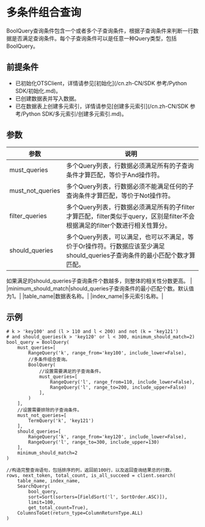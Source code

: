 # 多条件组合查询

BoolQuery查询条件包含一个或者多个子查询条件，根据子查询条件来判断一行数据是否满足查询条件。每个子查询条件可以是任意一种Query类型，包括BoolQuery。

## 前提条件

-   已初始化OTSClient，详情请参见[初始化](/cn.zh-CN/SDK 参考/Python SDK/初始化.md)。
-   已创建数据表并写入数据。
-   已在数据表上创建多元索引，详情请参见[创建多元索引](/cn.zh-CN/SDK 参考/Python SDK/多元索引/创建多元索引.md)。

## 参数

|参数|说明|
|--|--|
|must\_queries|多个Query列表，行数据必须满足所有的子查询条件才算匹配，等价于And操作符。|
|must\_not\_queries|多个Query列表，行数据必须不能满足任何的子查询条件才算匹配，等价于Not操作符。|
|filter\_queries|多个Query列表，行数据必须满足所有的子filter才算匹配，filter类似于query，区别是filter不会根据满足的filter个数进行相关性算分。|
|should\_queries|多个Query列表，可以满足，也可以不满足，等价于Or操作符。行数据应该至少满足should\_queries子查询条件的最小匹配个数才算匹配。

如果满足的should\_queries子查询条件个数越多，则整体的相关性分数更高。 |
|minimum\_should\_match|should\_queries子查询条件的最小匹配个数。默认值为1。|
|table\_name|数据表名称。|
|index\_name|多元索引名称。|

## 示例

```
# k > 'key100' and (l > 110 and l < 200) and not (k = 'key121')
# and should_queries(k > 'key120' or l < 300, minimum_should_match=2)
bool_query = BoolQuery(
    must_queries=[
        RangeQuery('k', range_from='key100', include_lower=False),
        //多条件组合查询。
        BoolQuery(
            //设置需要满足的子查询条件。
            must_queries=[
                RangeQuery('l', range_from=110, include_lower=False),
                RangeQuery('l', range_to=200, include_upper=False)
            ],
        )
    ],
    //设置需要排除的子查询条件。
    must_not_queries=[
        TermQuery('k', 'key121')
    ],
    should_queries=[
        RangeQuery('k', range_from='key120', include_lower=False),
        RangeQuery('l', range_to=300, include_upper=130)
    ],
    minimum_should_match=2
)

//构造完整查询语句，包括排序的列，返回前100行，以及返回查询结果总的行数。
rows, next_token, total_count, is_all_succeed = client.search(
    table_name, index_name, 
    SearchQuery(
        bool_query, 
        sort=Sort(sorters=[FieldSort('l', SortOrder.ASC)]), 
        limit=100, 
        get_total_count=True), 
    ColumnsToGet(return_type=ColumnReturnType.ALL)
)
```

